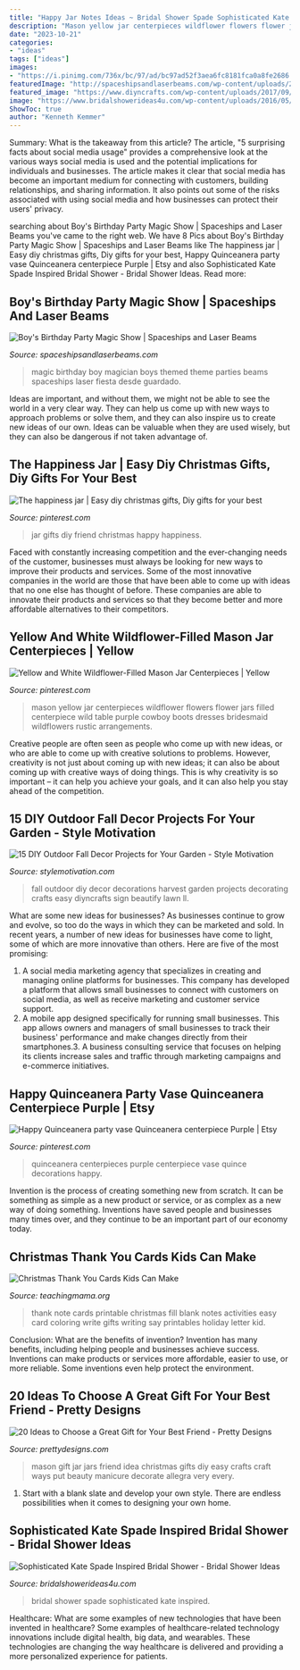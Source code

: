 ```yaml
---
title: "Happy Jar Notes Ideas ~ Bridal Shower Spade Sophisticated Kate Inspired"
description: "Mason yellow jar centerpieces wildflower flowers flower jars filled centerpiece wild table purple cowboy boots dresses bridesmaid wildflowers rustic arrangements"
date: "2023-10-21"
categories:
- "ideas"
tags: ["ideas"]
images:
- "https://i.pinimg.com/736x/bc/97/ad/bc97ad52f3aea6fc8181fca0a8fe2686.jpg"
featuredImage: "http://spaceshipsandlaserbeams.com/wp-content/uploads/2015/09/magic-birthday-party-ideas-boy.jpg-2.jpg"
featured_image: "https://www.diyncrafts.com/wp-content/uploads/2017/09/16-harvest-display.jpg"
image: "https://www.bridalshowerideas4u.com/wp-content/uploads/2016/05/Sophisticated-Kate-Spade-Inspired-Bridal-Shower-Glitter-Balloon-600x900.jpg"
ShowToc: true
author: "Kenneth Kemmer"
---
```



Summary: What is the takeaway from this article?
The article, "5 surprising facts about social media usage" provides a comprehensive look at the various ways social media is used and the potential implications for individuals and businesses. The article makes it clear that social media has become an important medium for connecting with customers, building relationships, and sharing information. It also points out some of the risks associated with using social media and how businesses can protect their users' privacy.

	

		
searching about Boy&#039;s Birthday Party Magic Show | Spaceships and Laser Beams you've came to the right web. We have 8 Pics about Boy&#039;s Birthday Party Magic Show | Spaceships and Laser Beams like The happiness jar | Easy diy christmas gifts, Diy gifts for your best, Happy Quinceanera party vase Quinceanera centerpiece Purple | Etsy and also Sophisticated Kate Spade Inspired Bridal Shower - Bridal Shower Ideas. Read more:
		
    
## Boy&#039;s Birthday Party Magic Show | Spaceships And Laser Beams

<img loading=lazy src="http://spaceshipsandlaserbeams.com/wp-content/uploads/2015/09/magic-birthday-party-ideas-boy.jpg-2.jpg" onerror="this.onerror=null;this.src='https://tse4.mm.bing.net/th?id=OIP.TBT-KFqF4WdS6TADAGY3oQHaLH&amp;pid=15.1';" alt="Boy&#039;s Birthday Party Magic Show | Spaceships and Laser Beams">

_Source: spaceshipsandlaserbeams.com_

>magic birthday boy magician boys themed theme parties beams spaceships laser fiesta desde guardado. 

	

Ideas are important, and without them, we might not be able to see the world in a very clear way. They can help us come up with new ways to approach problems or solve them, and they can also inspire us to create new ideas of our own. Ideas can be valuable when they are used wisely, but they can also be dangerous if not taken advantage of.

    
## The Happiness Jar | Easy Diy Christmas Gifts, Diy Gifts For Your Best

<img loading=lazy src="https://i.pinimg.com/736x/d3/e7/ec/d3e7ecf40ed55b22c3e358f2c4b94b9f--happy-jar-the-happy.jpg" onerror="this.onerror=null;this.src='https://tse1.mm.bing.net/th?id=OIP.txqbx9X757GNFPeOz_by0wHaLH&amp;pid=15.1';" alt="The happiness jar | Easy diy christmas gifts, Diy gifts for your best">

_Source: pinterest.com_

>jar gifts diy friend christmas happy happiness. 

	

Faced with constantly increasing competition and the ever-changing needs of the customer, businesses must always be looking for new ways to improve their products and services. Some of the most innovative companies in the world are those that have been able to come up with ideas that no one else has thought of before. These companies are able to innovate their products and services so that they become better and more affordable alternatives to their competitors.

    
## Yellow And White Wildflower-Filled Mason Jar Centerpieces | Yellow

<img loading=lazy src="https://i.pinimg.com/736x/bc/97/ad/bc97ad52f3aea6fc8181fca0a8fe2686.jpg" onerror="this.onerror=null;this.src='https://tse1.mm.bing.net/th?id=OIP.zsnn4-p-RAIrnOZQJzg-AwHaLH&amp;pid=15.1';" alt="Yellow and White Wildflower-Filled Mason Jar Centerpieces | Yellow">

_Source: pinterest.com_

>mason yellow jar centerpieces wildflower flowers flower jars filled centerpiece wild table purple cowboy boots dresses bridesmaid wildflowers rustic arrangements. 

	

Creative people are often seen as people who come up with new ideas, or who are able to come up with creative solutions to problems. However, creativity is not just about coming up with new ideas; it can also be about coming up with creative ways of doing things. This is why creativity is so important – it can help you achieve your goals, and it can also help you stay ahead of the competition.

    
## 15 DIY Outdoor Fall Decor Projects For Your Garden - Style Motivation

<img loading=lazy src="https://www.diyncrafts.com/wp-content/uploads/2017/09/16-harvest-display.jpg" onerror="this.onerror=null;this.src='https://tse4.mm.bing.net/th?id=OIP.pxqirOlpT21c6BHCxeWy8gHaQ4&amp;pid=15.1';" alt="15 DIY Outdoor Fall Decor Projects for Your Garden - Style Motivation">

_Source: stylemotivation.com_

>fall outdoor diy decor decorations harvest garden projects decorating crafts easy diyncrafts sign beautify lawn ll. 

	

What are some new ideas for businesses?
As businesses continue to grow and evolve, so too do the ways in which they can be marketed and sold. In recent years, a number of new ideas for businesses have come to light, some of which are more innovative than others. Here are five of the most promising:
1. A social media marketing agency that specializes in creating and managing online platforms for businesses. This company has developed a platform that allows small businesses to connect with customers on social media, as well as receive marketing and customer service support.
2. A mobile app designed specifically for running small businesses. This app allows owners and managers of small businesses to track their business' performance and make changes directly from their smartphones.3. A business consulting service that focuses on helping its clients increase sales and traffic through marketing campaigns and e-commerce initiatives.
    
## Happy Quinceanera Party Vase Quinceanera Centerpiece Purple | Etsy

<img loading=lazy src="https://i.pinimg.com/736x/3d/5d/3d/3d5d3d4800846258407bffe817dc1a17--purple-centerpieces-quinceanera-centerpieces.jpg" onerror="this.onerror=null;this.src='https://tse2.mm.bing.net/th?id=OIP.OZa_RM7JZC2waWiaHWlzIgHaJ3&amp;pid=15.1';" alt="Happy Quinceanera party vase Quinceanera centerpiece Purple | Etsy">

_Source: pinterest.com_

>quinceanera centerpieces purple centerpiece vase quince decorations happy. 

	

Invention is the process of creating something new from scratch. It can be something as simple as a new product or service, or as complex as a new way of doing something. Inventions have saved people and businesses many times over, and they continue to be an important part of our economy today.

    
## Christmas Thank You Cards Kids Can Make

<img loading=lazy src="http://teachingmama.org/wp-content/uploads/2014/12/thank-you-note.jpg" onerror="this.onerror=null;this.src='https://tse3.mm.bing.net/th?id=OIP.-r_a491GwTOzVsP4Sm-FPgHaLJ&amp;pid=15.1';" alt="Christmas Thank You Cards Kids Can Make">

_Source: teachingmama.org_

>thank note cards printable christmas fill blank notes activities easy card coloring write gifts writing say printables holiday letter kid. 

	

Conclusion: What are the benefits of invention?
Invention has many benefits, including helping people and businesses achieve success. Inventions can make products or services more affordable, easier to use, or more reliable. Some inventions even help protect the environment.

    
## 20 Ideas To Choose A Great Gift For Your Best Friend - Pretty Designs

<img loading=lazy src="http://www.prettydesigns.com/wp-content/uploads/2015/12/Mason-Jar-Gift-Idea.jpg" onerror="this.onerror=null;this.src='https://tse1.mm.bing.net/th?id=OIP.aQ3uVikg0HV6VmBC5lr7PwHaLA&amp;pid=15.1';" alt="20 Ideas to Choose a Great Gift for Your Best Friend - Pretty Designs">

_Source: prettydesigns.com_

>mason gift jar jars friend idea christmas gifts diy easy crafts craft ways put beauty manicure decorate allegra very every. 

	

1. Start with a blank slate and develop your own style. There are endless possibilities when it comes to designing your own home.

    
## Sophisticated Kate Spade Inspired Bridal Shower - Bridal Shower Ideas

<img loading=lazy src="https://www.bridalshowerideas4u.com/wp-content/uploads/2016/05/Sophisticated-Kate-Spade-Inspired-Bridal-Shower-Glitter-Balloon-600x900.jpg" onerror="this.onerror=null;this.src='https://tse1.mm.bing.net/th?id=OIP.ZFA70pDuxEYHytlbn4s1qQHaLH&amp;pid=15.1';" alt="Sophisticated Kate Spade Inspired Bridal Shower - Bridal Shower Ideas">

_Source: bridalshowerideas4u.com_

>bridal shower spade sophisticated kate inspired. 

	

Healthcare: What are some examples of new technologies that have been invented in healthcare?
Some examples of healthcare-related technology innovations include digital health, big data, and wearables. These technologies are changing the way healthcare is delivered and providing a more personalized experience for patients.

